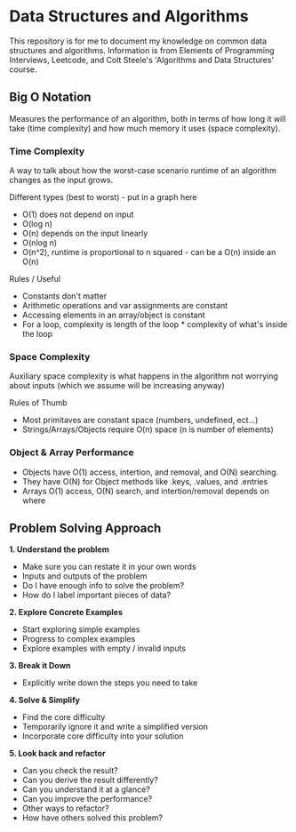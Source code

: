 # Data Structures and Algorithms

This repository is for me to document my knowledge on common data structures and algorithms. Information is from Elements of Programming Interviews, Leetcode, and Colt Steele's 'Algorithms and Data Structures' course.

## Big O Notation

Measures the performance of an algorithm, both in terms of how long it will take (time complexity) and how much memory it uses (space complexity).

### Time Complexity

A way to talk about how the worst-case scenario runtime of an algorithm changes as the input grows.

Different types (best to worst) - put in a graph here

- O(1) does not depend on input
- O(log n)
- O(n) depends on the input linearly
- O(nlog n)
- O(n^2), runtime is proportional to n squared - can be a O(n) inside an O(n)

Rules / Useful

- Constants don't matter
- Arithmetic operations and var assignments are constant
- Accessing elements in an array/object is constant
- For a loop, complexity is length of the loop \* complexity of what's inside the loop

### Space Complexity

Auxiliary space complexity is what happens in the algorithm not worrying about inputs (which we assume will be increasing anyway)

Rules of Thumb

- Most primitaves are constant space (numbers, undefined, ect...)
- Strings/Arrays/Objects require O(n) space (n is number of elements)

### Object & Array Performance

- Objects have O(1) access, intertion, and removal, and O(N) searching.
- They have O(N) for Object methods like .keys, .values, and .entries
- Arrays O(1) access, O(N) search, and intertion/removal depends on where

## Problem Solving Approach

**1. Understand the problem**

- Make sure you can restate it in your own words
- Inputs and outputs of the problem
- Do I have enough info to solve the problem?
- How do I label important pieces of data?

**2. Explore Concrete Examples**

- Start exploring simple examples
- Progress to complex examples
- Explore examples with empty / invalid inputs

**3. Break it Down**

- Explicitly write down the steps you need to take

**4. Solve & Simplify**

- Find the core difficulty
- Temporarily ignore it and write a simplified version
- Incorporate core difficulty into your solution

**5. Look back and refactor**

- Can you check the result?
- Can you derive the result differently?
- Can you understand it at a glance?
- Can you improve the performance?
- Other ways to refactor?
- How have others solved this problem?
